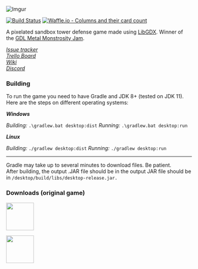 ![Imgur](https://i.imgur.com/w4N0yhv.png)

[![Build Status](https://travis-ci.org/Anuken/Mindustry.svg?branch=master)](https://travis-ci.org/Anuken/Mindustry)
[![Waffle.io - Columns and their card count](https://badge.waffle.io/Anuken/Mindustry.svg?columns=all)](https://waffle.io/Anuken/Mindustry)

A pixelated sandbox tower defense game made using [LibGDX](https://libgdx.badlogicgames.com/). Winner of the [GDL Metal Monstrosity Jam](https://itch.io/jam/gdl---metal-monstrosity-jam).

_[Issue tracker](https://waffle.io/Anuken/Mindustry)_  
_[Trello Board](https://trello.com/b/aE2tcUwF/mindustry-40-plans)_  
_[Wiki](http://mindustry.wikia.com/wiki/Mindustry_Wiki)_  
_[Discord](https://discord.gg/r8BkXNd)_  

### Building

To run the game you need to have Gradle and JDK 8+ (tested on JDK 11). Here are the steps on different operating systems:

**_Windows_**

_Building:_ `.\gradlew.bat desktop:dist`
_Running:_ `.\gradlew.bat desktop:run`  

**_Linux_**

_Building:_ `./gradlew desktop:dist`
_Running:_ `./gradlew desktop:run`  

---

Gradle may take up to several minutes to download files. Be patient.<br>
After building, the output .JAR file should be in the output JAR file should be in `/desktop/build/libs/desktop-release.jar.`

### Downloads (original game)

<a href="https://anuke.itch.io/mindustry"><img src="https://i.imgur.com/sk26hTV.png" width="auto" height="75"></a>

<a href="https://play.google.com/store/apps/details?id=io.anuke.mindustry&hl=en"><img src="https://i.imgur.com/8dF6l81.png" width="auto" height="75"></a>
